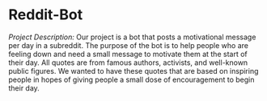 # Reddit-Bot

*Project Description:* Our project is a bot that posts a motivational message per day in a subreddit.
The purpose of the bot is to help people who are feeling down and need a small message to motivate
them at the start of their day. All quotes are from famous authors, activists, and well-known public
figures. We wanted to have these quotes that are based on inspiring people in hopes of giving people
a small dose of encouragement to begin their day.

